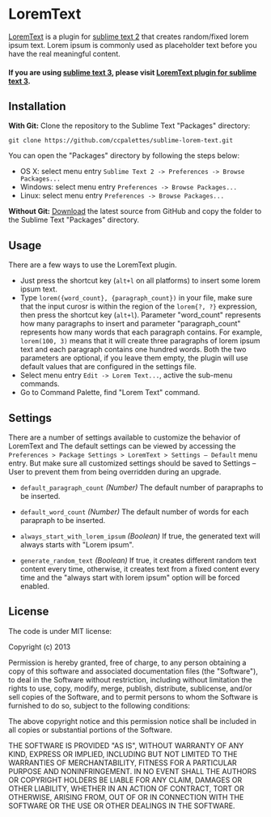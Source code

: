 LoremText
=========
 
[LoremText](https://github.com/ccpalettes/sublime-lorem-text) is a plugin for
[sublime text 2](http://www.sublimetext.com/) that creates random/fixed lorem
ipsum text. Lorem ipsum is commonly used as placeholder text before you have the
real meaningful content.

#### If you are using [sublime text 3](http://www.sublimetext.com/3), please visit [LoremText plugin for sublime text 3](https://github.com/ccpalettes/sublime-lorem-text/tree/sublime-text-3-beta).

Installation
------------

**With Git:** Clone the repository to the Sublime Text "Packages" directory:

    git clone https://github.com/ccpalettes/sublime-lorem-text.git

You can open the "Packages" directory by following the steps below:

* OS X: select menu entry `Sublime Text 2 -> Preferences -> Browse Packages...`
* Windows: select menu entry `Preferences -> Browse Packages...`
* Linux: select menu entry `Preferences -> Browse Packages...`

**Without Git:** [Download](https://github.com/ccpalettes/sublime-lorem-text/archive/master.zip)
the latest source from GitHub and copy the folder to the Sublime Text "Packages"
directory.

Usage
-----

There are a few ways to use the LoremText plugin.

* Just press the shortcut key (`alt+l` on all platforms) to insert some lorem
ipsum text.
* Type `lorem({word_count}, {paragraph_count})` in your file, make sure that the
input curosr is within the region of the `lorem{?, ?}` expression, then press
the shortcut key (`alt+l`). Parameter "word_count" represents how many paragraphs
to insert and parameter "paragraph_count" represents how many words that each
paragraph contains. For example, `lorem(100, 3)` means that it will create three
paragraphs of lorem ipsum text and each paragraph contains one hundred words.
Both the two parameters are optional, if you leave them empty, the plugin will
use default values that are configured in the settings file.
* Select menu entry `Edit -> Lorem Text...`, active the sub-menu commands.
* Go to Command Palette, find "Lorem Text" command.

Settings
--------

There are a number of settings available to customize the behavior of LoremText
and The default settings can be viewed by accessing the `Preferences > Package
Settings > LoremText > Settings – Default` menu entry. But make sure all
customized settings should be saved to Settings – User to prevent them from
being overridden during an upgrade.

- `default_paragraph_count` *(Number)* The default number of parapraphs to be
inserted.

- `default_word_count` *(Number)* The default number of words for each parapraph
to be inserted.

- `always_start_with_lorem_ipsum` *(Boolean)* If true, the generated text will
always starts with "Lorem ipsum".

- `generate_random_text` *(Boolean)* If true, it creates different random text
content every time, otherwise, it creates text from a fixed content every time
and the "always start with lorem ipsum" option will be forced enabled.

License
-------

The code is under MIT license:

Copyright (c) 2013

Permission is hereby granted, free of charge, to any person obtaining a copy of
this software and associated documentation files (the "Software"), to deal in
the Software without restriction, including without limitation the rights to
use, copy, modify, merge, publish, distribute, sublicense, and/or sell copies of
the Software, and to permit persons to whom the Software is furnished to do so,
subject to the following conditions:

The above copyright notice and this permission notice shall be included in all
copies or substantial portions of the Software.

THE SOFTWARE IS PROVIDED "AS IS", WITHOUT WARRANTY OF ANY KIND, EXPRESS OR
IMPLIED, INCLUDING BUT NOT LIMITED TO THE WARRANTIES OF MERCHANTABILITY,
FITNESS FOR A PARTICULAR PURPOSE AND NONINFRINGEMENT. IN NO EVENT SHALL THE
AUTHORS OR COPYRIGHT HOLDERS BE LIABLE FOR ANY CLAIM, DAMAGES OR OTHER
LIABILITY, WHETHER IN AN ACTION OF CONTRACT, TORT OR OTHERWISE, ARISING FROM,
OUT OF OR IN CONNECTION WITH THE SOFTWARE OR THE USE OR OTHER DEALINGS IN THE
SOFTWARE.